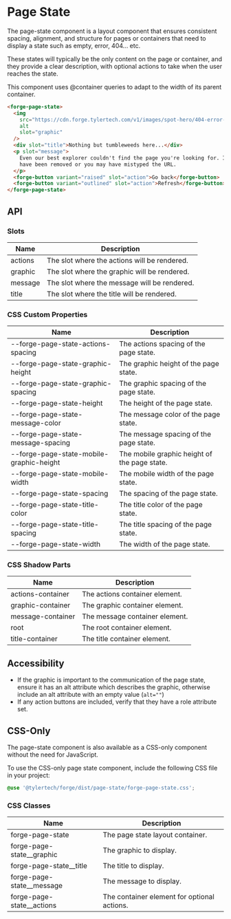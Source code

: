 # Page State

The page-state component is a layout component that ensures consistent spacing, alignment, and structure for pages or containers that need to display a state such as empty, error, 404... etc.

These states will typically be the only content on the page or container, and they provide a clear description, with optional actions to take when the user reaches the state.

This component uses @container queries to adapt to the width of its parent container.

```html
<forge-page-state>
  <img
    src="https://cdn.forge.tylertech.com/v1/images/spot-hero/404-error-spot-hero.svg"
    alt
    slot="graphic"
  />
  <div slot="title">Nothing but tumbleweeds here...</div>
  <p slot="message">
    Even our best explorer couldn't find the page you're looking for. It might
    have been removed or you may have mistyped the URL.
  </p>
  <forge-button variant="raised" slot="action">Go back</forge-button>
  <forge-button variant="outlined" slot="action">Refresh</forge-button>
</forge-page-state>
```

## API

### Slots

| Name | Description |
|------|-------------|
| actions | The slot where the actions will be rendered. |
| graphic | The slot where the graphic will be rendered. |
| message | The slot where the message will be rendered. |
| title | The slot where the title will be rendered. |

### CSS Custom Properties

| Name | Description |
|------|-------------|
| --forge-page-state-actions-spacing | The actions spacing of the page state. |
| --forge-page-state-graphic-height | The graphic height of the page state. |
| --forge-page-state-graphic-spacing | The graphic spacing of the page state. |
| --forge-page-state-height | The height of the page state. |
| --forge-page-state-message-color | The message color of the page state. |
| --forge-page-state-message-spacing | The message spacing of the page state. |
| --forge-page-state-mobile-graphic-height | The mobile graphic height of the page state. |
| --forge-page-state-mobile-width | The mobile width of the page state. |
| --forge-page-state-spacing | The spacing of the page state. |
| --forge-page-state-title-color | The title color of the page state. |
| --forge-page-state-title-spacing | The title spacing of the page state. |
| --forge-page-state-width | The width of the page state. |

### CSS Shadow Parts

| Name | Description |
|------|-------------|
| actions-container | The actions container element. |
| graphic-container | The graphic container element. |
| message-container | The message container element. |
| root | The root container element. |
| title-container | The title container element. |

## Accessibility

- If the graphic is important to the communication of the page state, ensure it has an alt attribute which describes the graphic, otherwise include an alt attribute with an empty value (`alt=""`)
- If any action buttons are included, verify that they have a role attribute set.

## CSS-Only

The page-state component is also available as a CSS-only component without the need for JavaScript.

To use the CSS-only page state component, include the following CSS file in your project:

```scss
@use '@tylertech/forge/dist/page-state/forge-page-state.css';
```

### CSS Classes

| Name | Description |
|------|-------------|
| forge-page-state | The page state layout container. |
| forge-page-state__graphic | The graphic to display. |
| forge-page-state__title | The title to display. |
| forge-page-state__message | The message to display. |
| forge-page-state__actions | The container element for optional actions. |
